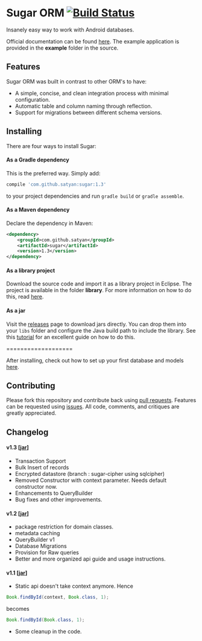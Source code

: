 # Sugar ORM [![Build Status](https://travis-ci.org/satyan/sugar.svg?branch=master)](https://travis-ci.org/satyan/sugar)
Insanely easy way to work with Android databases.

Official documentation can be found [here](http://satyan.github.io/sugar). The example application is provided in the **example** folder in the source.

## Features

Sugar ORM was built in contrast to other ORM's to have:

- A simple, concise, and clean integration process with minimal configuration.
- Automatic table and column naming through reflection.
- Support for migrations between different schema versions.

## Installing

There are four ways to install Sugar:

#### As a Gradle dependency

This is the preferred way. Simply add:

```groovy
compile 'com.github.satyan:sugar:1.3'
```

to your project dependencies and run `gradle build` or `gradle assemble`.

#### As a Maven dependency

Declare the dependency in Maven:

```xml
<dependency>
    <groupId>com.github.satyan</groupId>
    <artifactId>sugar</artifactId>
    <version>1.3</version>
</dependency>
```

#### As a library project

Download the source code and import it as a library project in Eclipse. The project is available in the folder **library**. For more information on how to do this, read [here](http://developer.android.com/tools/projects/index.html#LibraryProjects).

#### As a jar

Visit the [releases](https://github.com/satyan/sugar/releases) page to download jars directly. You can drop them into your `libs` folder and configure the Java build path to include the library. See this [tutorial](http://www.vogella.com/tutorials/AndroidLibraryProjects/article.html) for an excellent guide on how to do this.

===================

After installing, check out how to set up your first database and models [here](http://satyan.github.io/sugar/getting-started.html).

## Contributing

Please fork this repository and contribute back using [pull requests](https://github.com/satyan/sugar/pulls). Features can be requested using [issues](https://github.com/satyan/sugar/issues). All code, comments, and critiques are greatly appreciated.

## Changelog

#### v1.3 [[jar](https://github.com/satyan/sugar/releases/download/v1.3/sugar-1.3.jar)]

- Transaction Support
- Bulk Insert of records 
- Encrypted datastore (branch : sugar-cipher using sqlcipher)
- Removed Constructor with context parameter. Needs default constructor now.
- Enhancements to QueryBuilder
- Bug fixes and other improvements.

#### v1.2 [[jar](https://github.com/satyan/sugar/releases/download/v1.2/sugar-1.2.jar)]

- package restriction for domain classes.
- metadata caching
- QueryBuilder v1
- Database Migrations
- Provision for Raw queries
- Better and more organized api guide and usage instructions.

#### v1.1 [[jar](https://github.com/satyan/sugar/releases/download/v1.1/sugar-1.1.jar)]

- Static api doesn't take context anymore. Hence

```java
Book.findById(context, Book.class, 1);
```

becomes

```java
Book.findById(Book.class, 1);
```

- Some cleanup in the code.
